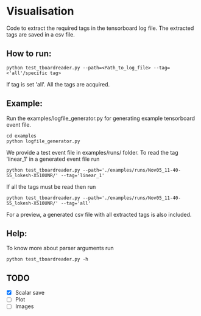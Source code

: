 # Visualisation

Code to extract the required tags in the tensorboard log file. 
The extracted tags are saved in a csv file.

## How to run:

```
python test_tboardreader.py --path=<Path_to_log_file> --tag=<'all'/specific tag>
```
If tag is set 'all'. All the tags are acquired.

## Example:

Run the examples/logfile_generator.py for generating example tensorboard event file. 
```
cd examples
python logfile_generator.py
```
We provide a test event file in examples/runs/ folder.
To read the tag 'linear_1' in a generated event file run
```
python test_tboardreader.py --path='./examples/runs/Nov05_11-40-55_lokesh-X510UNR/' --tag='linear_1'
```
If all the tags must be read then run
```
python test_tboardreader.py --path='./examples/runs/Nov05_11-40-55_lokesh-X510UNR/' --tag='all'
```
For a preview, a generated csv file with all extracted tags is also included.
## Help:
To know more about parser arguments run
```
python test_tboardreader.py -h
```
## TODO
- [x] Scalar save
- [ ] Plot
- [ ] Images
